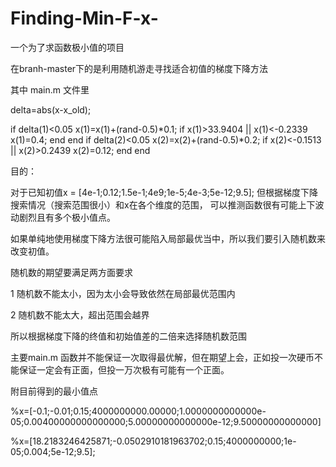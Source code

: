 # Finding-Min-F-x-

一个为了求函数极小值的项目

在branh-master下的是利用随机游走寻找适合初值的梯度下降方法

其中
main.m 文件里


delta=abs(x-x_old);

if delta(1)<0.05
    x(1)=x(1)+(rand-0.5)*0.1;
    if x(1)>33.9404 || x(1)<-0.2339
        x(1)=0.4;
    end
end
if delta(2)<0.05
    x(2)=x(2)+(rand-0.5)*0.2;
    if x(2)<-0.1513 || x(2)>0.2439
        x(2)=0.12;
    end
end


目的：

对于已知初值x = [4e-1;0.12;1.5e-1;4e9;1e-5;4e-3;5e-12;9.5]; 
但根据梯度下降搜索情况（搜索范围很小）和x在各个维度的范围，
可以推测函数很有可能上下波动剧烈且有多个极小值点。

如果单纯地使用梯度下降方法很可能陷入局部最优当中，所以我们要引入随机数来改变初值。

随机数的期望要满足两方面要求

1 随机数不能太小，因为太小会导致依然在局部最优范围内

2 随机数不能太大，超出范围会越界

所以根据梯度下降的终值和初始值差的二倍来选择随机数范围

主要main.m 函数并不能保证一次取得最优解，但在期望上会，正如投一次硬币不能保证一定会有正面，但投一万次极有可能有一个正面。

附目前得到的最小值点

%x=[-0.1;-0.01;0.15;4000000000.00000;1.0000000000000e-05;0.00400000000000000;5.00000000000000e-12;9.50000000000000]

%x=[18.2183246425871;-0.0502910181963702;0.15;4000000000;1e-05;0.004;5e-12;9.5];

